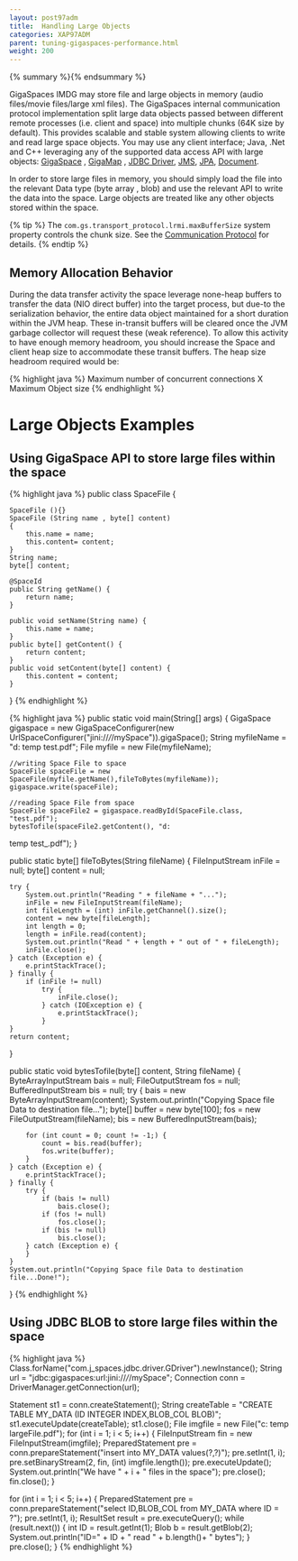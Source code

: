 ```yaml
---
layout: post97adm
title:  Handling Large Objects
categories: XAP97ADM
parent: tuning-gigaspaces-performance.html
weight: 200
---
```


{% summary %}{% endsummary %}



GigaSpaces IMDG may store file and large objects in memory (audio files/movie files/large xml files). The GigaSpaces internal communication protocol implementation split large data objects passed between different remote processes (i.e. client and space) into multiple chunks (64K size by default). This provides scalable and stable system allowing clients to write and read large space objects. You may use any client interface; Java, .Net and C++ leveraging any of the supported data access API with large objects: [GigaSpace](./the-gigaspace-interface.html) , [GigaMap](./map-api.html) , [JDBC Driver](./jdbc-driver.html), [JMS](./jms-api-support.html), [JPA](./jpa-api.html), [Document](./document-api.html).

In order to store large files in memory, you should simply load the file into the relevant Data type (byte array , blob) and use the relevant API to write the data into the space. Large objects are treated like any other objects stored within the space.

{% tip %}
The `com.gs.transport_protocol.lrmi.maxBufferSize` system property controls the chunk size. See the [Communication Protocol](./communication-protocol.html#maxBufferSize) for details.
{% endtip %}

## Memory Allocation Behavior

During the data transfer activity the space leverage none-heap buffers to transfer the data (NIO direct buffer) into the target process, but due-to the serialization behavior, the entire data object maintained for a short duration within the JVM heap. These in-transit buffers will be cleared once the JVM garbage collector will request these (weak reference). To allow this activity to have enough memory headroom, you should increase the Space and client heap size to accommodate these transit buffers. The heap size headroom required would be:

{% highlight java %}
Maximum number of concurrent connections X Maximum Object size
{% endhighlight %}

# Large Objects Examples

## Using GigaSpace API to store large files within the space

{% highlight java %}
public class SpaceFile {

	SpaceFile (){}
	SpaceFile (String name , byte[] content)
	{
		this.name = name;
		this.content= content;
	}
	String name;
	byte[] content;

	@SpaceId
	public String getName() {
		return name;
	}

	public void setName(String name) {
		this.name = name;
	}
	public byte[] getContent() {
		return content;
	}
	public void setContent(byte[] content) {
		this.content = content;
	}
}
{% endhighlight %}

{% highlight java %}
public static void main(String[] args) {
	GigaSpace gigaspace = new GigaSpaceConfigurer(new UrlSpaceConfigurer("jini://*/*/mySpace")).gigaSpace();
	String myfileName = "d:
  temp
  test.pdf";
	File myfile = new File(myfileName);

	//writing Space File to space
	SpaceFile spaceFile = new SpaceFile(myfile.getName(),fileToBytes(myfileName));
	gigaspace.write(spaceFile);

	//reading Space File from space
	SpaceFile spaceFile2 = gigaspace.readById(SpaceFile.class, "test.pdf");
	bytesTofile(spaceFile2.getContent(), "d:
  temp
  test_.pdf");
}

public static byte[] fileToBytes(String fileName) {
	FileInputStream inFile = null;
	byte[] content = null;

	try {
		System.out.println("Reading " + fileName + "...");
		inFile = new FileInputStream(fileName);
		int fileLength = (int) inFile.getChannel().size();
		content = new byte[fileLength];
		int length = 0;
		length = inFile.read(content);
		System.out.println("Read " + length + " out of " + fileLength);
		inFile.close();
	} catch (Exception e) {
		e.printStackTrace();
	} finally {
		if (inFile != null)
			try {
				inFile.close();
			} catch (IOException e) {
				e.printStackTrace();
			}
	}
	return content;
}

public static void bytesTofile(byte[] content, String fileName) {
	ByteArrayInputStream bais = null;
	FileOutputStream fos = null;
	BufferedInputStream bis = null;
	try {
		bais = new ByteArrayInputStream(content);
		System.out.println("Copying Space file Data to destination file...");
		byte[] buffer = new byte[100];
		fos = new FileOutputStream(fileName);
		bis = new BufferedInputStream(bais);

		for (int count = 0; count != -1;) {
			count = bis.read(buffer);
			fos.write(buffer);
		}
	} catch (Exception e) {
		e.printStackTrace();
	} finally {
		try {
			if (bais != null)
				bais.close();
			if (fos != null)
				fos.close();
			if (bis != null)
				bis.close();
		} catch (Exception e) {
		}
	}
	System.out.println("Copying Space file Data to destination file...Done!");
}
{% endhighlight %}

## Using JDBC BLOB to store large files within the space

{% highlight java %}
Class.forName("com.j_spaces.jdbc.driver.GDriver").newInstance();
String url = "jdbc:gigaspaces:url:jini://*/*/mySpace";
Connection conn = DriverManager.getConnection(url);

Statement st1 = conn.createStatement();
String createTable = "CREATE TABLE MY_DATA (ID INTEGER INDEX,BLOB_COL BLOB)";
st1.executeUpdate(createTable);
st1.close();
File imgfile = new File("c:
  temp
  largeFile.pdf");
for (int i = 1; i < 5; i++) {
	FileInputStream fin = new FileInputStream(imgfile);
	PreparedStatement pre = conn.prepareStatement("insert into MY_DATA values(?,?)");
	pre.setInt(1, i);
	pre.setBinaryStream(2, fin, (int) imgfile.length());
	pre.executeUpdate();
	System.out.println("We have " + i + " files in the space");
     pre.close();
     fin.close();
}

for (int i = 1; i < 5; i++) {
	PreparedStatement pre = conn.prepareStatement("select ID,BLOB_COL from MY_DATA where ID = ?");
	pre.setInt(1, i);
	ResultSet result = pre.executeQuery();
	while (result.next()) {
		int ID = result.getInt(1);
		Blob b = result.getBlob(2);
		System.out.println("ID=" + ID + " read " + b.length()+ " bytes");
	}
	pre.close();
}
{% endhighlight %}

